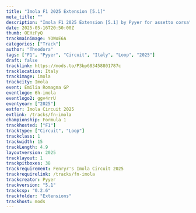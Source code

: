 ```yaml
---
title: "Imola F1 2025 Extension [5.1]"
meta_title: ""
description: "Imola F1 2025 Extension [5.1] by Pyyer for assetto corsa"
date: 2025-05-16T20:50:00Z
thumb: OEHzFyQ
trackmainimage: YOWoE6A
categories: ["Track"]
author: "Theodora"
tags: ["F1", "Pyyer", "Circuit", "Italy", "Loop", "2025"]
draft: false
tracklink: https://mods.to/P3bp683458801787c
tracklocation: Italy
trackimage: imola
trackcity: Imola
event: Emilia Romagna GP
eventlogo: 6h-imola
eventlogo2: ggv4rrU
eventyear: ["2025"]
extfor: Imola Circuit 2025
extlink: /tracks/fn-imola
championship: Formula 1
trackhosted: ["F1"]
tracktype: ["Circuit", "Loop"]
trackclass: 1 
trackwidth: 15
trackLength: 4.9
layoutversion: 2025
tracklayout: 1
trackpitboxes: 38
trackrequirement: Fenryr's Imola Circuit 2025
trackrequirelink: /tracks/fn-imola
trackcreator: Pyyer
trackversion: "5.1"
trackcsp: "0.2.6"
trackfolder: "Extensions"
trackhost: mods
---
```

